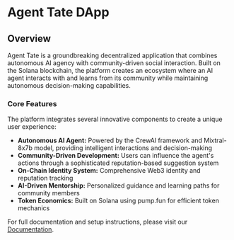 # Agent Tate DApp

## Overview

Agent Tate is a groundbreaking decentralized application that combines autonomous AI agency with community-driven social interaction. Built on the Solana blockchain, the platform creates an ecosystem where an AI agent interacts with and learns from its community while maintaining autonomous decision-making capabilities.

### Core Features

The platform integrates several innovative components to create a unique user experience:

- **Autonomous AI Agent:** Powered by the CrewAI framework and Mixtral-8x7b model, providing intelligent interactions and decision-making
- **Community-Driven Development:** Users can influence the agent's actions through a sophisticated reputation-based suggestion system
- **On-Chain Identity System:** Comprehensive Web3 identity and reputation tracking
- **AI-Driven Mentorship:** Personalized guidance and learning paths for community members
- **Token Economics:** Built on Solana using pump.fun for efficient token mechanics

For full documentation and setup instructions, please visit our [Documentation](docs/README.md).